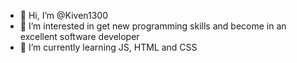 - 👋 Hi, I’m @Kiven1300
- 👀 I’m interested in get new programming skills and become in an excellent software developer
- 🌱 I’m currently learning JS, HTML and CSS
<!---
Kiven1300/Kiven1300 is a ✨ special ✨ repository because its `README.md` (this file) appears on your GitHub profile.
You can click the Preview link to take a look at your changes.
--->
